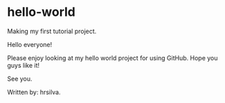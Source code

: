 # hello-world
Making my first tutorial project.

Hello everyone!

Please enjoy looking at my hello world project for using GitHub.
Hope you guys like it! 

See you.

Written by: hrsilva.

